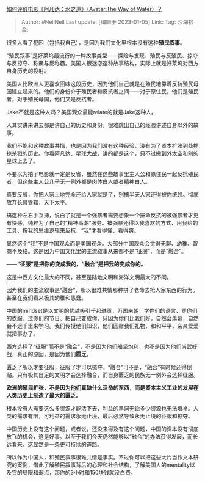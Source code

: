 [如何评价电影《阿凡达：水之道》（Avatar:The Way of Water）？](https://www.zhihu.com/question/572276682/answer/2830441648)

> Author: #NellNell
> Last update: [编辑于 2023-01-05]
> Link:
> Tag:
> 沙海拾金:

很多人看了犯困（包括我自己），是因为我们文化里根本没有这种**殖民叙事**。

“殖民叙事”是好莱坞最流行的一种故事类型——探险与发现、殖民与反殖民、掠夺与反掠夺、称霸与反称霸。美国人很迷恋这种故事结构，实际上就是好莱坞对西方自身历史的投射。

美国人比欧洲人更喜欢回味这段历史，因为他们自己就是在殖民地靠着反抗殖民母国建立起来的。他们的身份介于殖民者和反抗者之间——对于原住民，他们是殖民者，对于殖民母国，他们又是反抗者。

Jake不就是这种人吗？美国观众最能relate的就是Jake这种人。

人其实讲来讲去都是讲自己的历史和身份，很难跳出自己的经验讲述自身以外的故事。

我们不能和这种故事共情，也是因为我们没有这种经验，没有为了资本扩张到处掳掠杀戮的历史。你看阿凡达、星球大战，讲的都是这个，只不过搬到外太空和别的星球上去了。

不要以为拍了电影就一定是反省，虽然在这些故事里主人公和原住民一起反抗殖民者，但这些主人公几乎无一例外都是肉体白人或者精神白人。

真要反省，你把人家土地完全还给人家就是了，别搞半天人家还得被你统领。彻底放弃长臂管辖，天下太平。

搞这种左右手互搏，说白了就是一个强暴者需要想象一个拼命反抗的被强暴者才更有快感，纯粹为了自己的“精神高潮”服务。被强暴还得以我喜欢的方式、用我给的工具、按我的思维逻辑来反抗，“我”才看得懂、看得爽。

显然这个“我”不是中国观众而是美国观众。大部分中国观众会觉得无聊、幼稚、智商不及格。这是因为中国文化里的主流叙事从来都不是“征服”，而是“融合”。

**——“征服”是把你的变成我的，“融合”是把我的变成你的。**

这是中西方文化最大的不同，甚至是陆地文明和海洋文明最大的不同。

因为我们的主流叙事是“融合”，所以很难共情那种拼了老命去抢人家东西的行为。甚至在我们看来极其幼稚和愚蠢。

中国的mindset是以文明的优越吸引千邦进贡，万国来朝，学你们的语言、穿你们的衣服、过你们的节日、把自己变成你，只因为你们比我们好，自然会羡慕，自然会不远千里来学习。我们传授他们知识，他们回赠我们礼物，和和平平，亲亲爱爱就把事办了。

西方选择了“征服”而不是“融合”，不是因为他们船坚炮利，也不是因为他们尚武好战，真正的原因，是因为他们**匮乏**。

匮乏了所以才要征服，征服了才可以掠夺。“融合”可不是，“融合”有时候还得倒贴。只有极其自足的文明才会选择融合，而自身匮乏的民族无一例外会选择征服。

**欧洲的殖民扩张，不是因为他们真缺什么活命的东西，而是资本主义工业的发展在人类历史上制造了最大的匮乏。**

根本没有人需要这么多资源才能活下去，利益的黑洞无论多少资源也无法填补。人类的需求有限，可利益的需求永无止境，最后必然导致永无止境的征服和掠夺。

中国历史上没有这个问题，或者说，还没来得及有这个问题，中国的资本没有彻底放飞的机会，这是好事。以至于我们今天仍然能够以“融合”的办法获得发展，而长远看来，这显然是一条更可持续的道路。

所以作为中国人，和殖民叙事很难共情是事实。不过你可以把这些大片当作文本研究的案例，借此了解殖民叙事背后的心理和社会结构，了解美国人的mentality以及它的局限和弱点，那你的3小时和150块钱就没白费。

